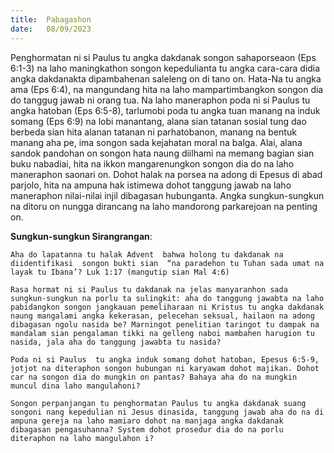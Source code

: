 ```yaml
---
title:  Pabagashon
date:   08/09/2023
---
```


Penghormatan ni si Paulus tu angka dakdanak songon sahaporseaon (Eps 6:1-3) na laho maningkathon songon kepedulianta tu angka cara-cara didia angka dakdanakta dipambahenan saleleng on di tano on. Hata-Na tu angka ama (Eps 6:4), na mangundang hita na laho mampartimbangkon songon dia do tanggug jawab ni orang tua. Na laho maneraphon poda ni si Paulus tu angka hatoban (Eps 6:5-8), tarlumobi poda tu angka tuan manang na induk somang (Eps 6:9) na lobi manantang, alana sian tatanan sosial tung dao berbeda sian hita alanan tatanan ni parhatobanon, manang na bentuk manang aha pe, ima songon sada kejahatan moral na balga. Alai, alana sandok pandohan on songon hata naung diilhami na memang bagian sian buku nabadiai, hita na ikkon mangarenungkon songon dia do na laho maneraphon saonari on. Dohot halak na porsea na adong di Epesus di abad parjolo, hita na ampuna hak istimewa dohot tanggung jawab na laho maneraphon nilai-nilai injil dibagasan hubunganta. Angka sungkun-sungkun na ditoru on nungga dirancang na laho mandorong parkarejoan na penting on.

**Sungkun-sungkun Sirangrangan**:

`Aha do lapatanna tu halak Advent  bahwa holong tu dakdanak na diidentifikasi  songon bukti sian  “na paradehon tu Tuhan sada umat na layak tu Ibana’? Luk 1:17 (mangutip sian Mal 4:6)`

`Rasa hormat ni si Paulus tu dakdanak na jelas manyaranhon sada sungkun-sungkun na porlu ta sulingkit: aha do tanggung jawabta na laho pabidangkon songon jangkauan pemeliharaan ni Kristus tu angka dakdanak naung mangalami angka kekerasan, pelecehan seksual, hailaon na adong dibagasan ngolu nasida be? Marningot penelitian taringot tu dampak na mandalam sian pengalaman tikki na gelleng naboi mambahen harugion tu nasida, jala aha do tanggung jawabta tu nasida?`

`Poda ni si Paulus  tu angka induk somang dohot hatoban, Epesus 6:5-9, jotjot na diteraphon songon hubungan ni karyawam dohot majikan. Dohot car na songon dia do mungkin on pantas? Bahaya aha do na mungkin muncul dina laho mangulahoni?`

`Songon perpanjangan tu penghormatan Paulus tu angka dakdanak suang songoni nang kepedulian ni Jesus dinasida, tanggung jawab aha do na di ampuna gereja na laho mamiaro dohot na manjaga angka dakdanak dibagasan pengasuhanna? System dohot prosedur dia do na porlu diteraphon na laho mangulahon i?`